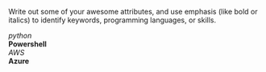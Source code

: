 Write out some of your awesome attributes, and use emphasis (like bold or italics) to identify keywords, programming languages, or skills. 

*python* <br>
**Powershell** <br>
_AWS_ <br>
__Azure__
